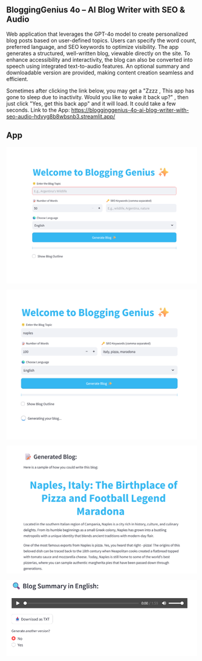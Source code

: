 ## BloggingGenius 4o – AI Blog Writer with SEO & Audio

Web application that leverages the GPT-4o model to create personalized blog posts based on user-defined topics. Users can specify the word count, preferred language, and SEO keywords to optimize visibility. The app generates a structured, well-written blog, viewable directly on the site. To enhance accessibility and interactivity, the blog can also be converted into speech using integrated text-to-audio features. An optional summary and downloadable version are provided, making content creation seamless and efficient.

Sometimes after clicking the link below, you may get a "Zzzz , This app has gone to sleep due to inactivity. Would you like to wake it back up?" , then just click "Yes, get this back app" and it will load. It could take a few seconds.
Link to the App: https://blogginggenius-4o-ai-blog-writer-with-seo-audio-hdvyg8b8wbsnb3.streamlit.app/ 

## App

![Example Image](pics/blogginggenius.png)

![Example Image](pics/blogginggenius1.png)

![Example Image](pics/blogginggenius2.png)

![Example Image](pics/blogginggenius3.png)
